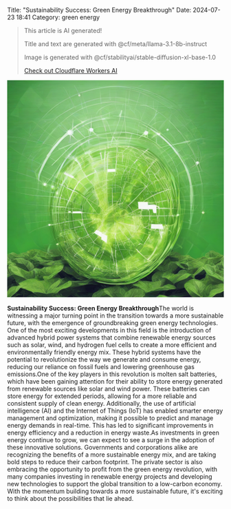 Title: "Sustainability Success: Green Energy Breakthrough"
Date: 2024-07-23 18:41
Category: green energy

> This article is AI generated!
> 
> Title and text are generated with @cf/meta/llama-3.1-8b-instruct
> 
> Image is generated with @cf/stabilityai/stable-diffusion-xl-base-1.0
> 
> [Check out Cloudflare Workers AI](https://developers.cloudflare.com/workers-ai/models/)


![Alt Text](images/2024-07-23-sustainability-success-green-energy-breakthrough.png)

**Sustainability Success: Green Energy Breakthrough**The world is witnessing a major turning point in the transition towards a more sustainable future, with the emergence of groundbreaking green energy technologies. One of the most exciting developments in this field is the introduction of advanced hybrid power systems that combine renewable energy sources such as solar, wind, and hydrogen fuel cells to create a more efficient and environmentally friendly energy mix. These hybrid systems have the potential to revolutionize the way we generate and consume energy, reducing our reliance on fossil fuels and lowering greenhouse gas emissions.One of the key players in this revolution is molten salt batteries, which have been gaining attention for their ability to store energy generated from renewable sources like solar and wind power. These batteries can store energy for extended periods, allowing for a more reliable and consistent supply of clean energy. Additionally, the use of artificial intelligence (AI) and the Internet of Things (IoT) has enabled smarter energy management and optimization, making it possible to predict and manage energy demands in real-time. This has led to significant improvements in energy efficiency and a reduction in energy waste.As investments in green energy continue to grow, we can expect to see a surge in the adoption of these innovative solutions. Governments and corporations alike are recognizing the benefits of a more sustainable energy mix, and are taking bold steps to reduce their carbon footprint. The private sector is also embracing the opportunity to profit from the green energy revolution, with many companies investing in renewable energy projects and developing new technologies to support the global transition to a low-carbon economy. With the momentum building towards a more sustainable future, it's exciting to think about the possibilities that lie ahead.